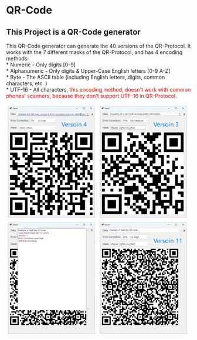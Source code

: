 <h1>QR-Code</h1>
<h2>This Project is a QR-Code generator</h2>

<p>
<div>
This QR-Code generator can generate the 40 versions of the QR-Protocol.
It works with the 7 different masks of the QR-Protocol, and has 4 encoding methods:
</div><div>
* Numeric - Only digits [0-9]
</div><div>
* Alphanumeric - Only digits & Upper-Case English letters [0-9 A-Z]
</div><div>
* Byte - The ASCII table (including English letters, digits, common characters, etc. )
</div><div>
<span>* UTF-16 - All characters, </span><span style="color: red;">this encoding method, doesn't work with common phones' scanners, because they don't support UTF-16 in QR-Protocol.</span>
</div>
</p>

<div>
  <img src="Images/Image1.png" style="width: 47%; padding: 1%;"/>
  <img src="Images/Image2.png" style="width: 47%; padding: 1%;"/>
  <img src="Images/Image3.png" style="width: 47%; padding: 1%;"/>
  <img src="Images/Image4.png" style="width: 47%; padding: 1%;"/>
</div>
